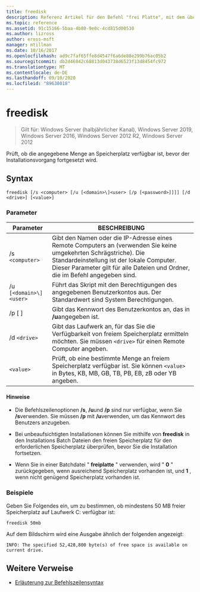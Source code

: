 ```yaml
---
title: freedisk
description: Referenz Artikel für den Befehl "frei Platte", mit dem überprüft wird, ob die angegebene Menge an Speicherplatz verfügbar ist, bevor der Installationsvorgang fortgesetzt wird.
ms.topic: reference
ms.assetid: 91c15166-5baa-4b80-9e0c-4cd815d00530
ms.author: lizross
author: eross-msft
manager: mtillman
ms.date: 10/16/2017
ms.openlocfilehash: ad9c7faf65ffe8d4547f6a6de88e299b76ac05b2
ms.sourcegitcommit: db2d46842c68813d043738d6523f13d8454fc972
ms.translationtype: MT
ms.contentlocale: de-DE
ms.lasthandoff: 09/10/2020
ms.locfileid: "89638018"
---
```

# <a name="freedisk"></a>freedisk

> Gilt für: Windows Server (halbjährlicher Kanal), Windows Server 2019, Windows Server 2016, Windows Server 2012 R2, Windows Server 2012

Prüft, ob die angegebene Menge an Speicherplatz verfügbar ist, bevor der Installationsvorgang fortgesetzt wird.

## <a name="syntax"></a>Syntax

```
freedisk [/s <computer> [/u [<domain>\]<user> [/p [<password>]]]] [/d <drive>] [<value>]
```

### <a name="parameters"></a>Parameter

| Parameter | BESCHREIBUNG |
| --------- | ----------- |
| /s `<computer>` | Gibt den Namen oder die IP-Adresse eines Remote Computers an (verwenden Sie keine umgekehrten Schrägstriche). Die Standardeinstellung ist der lokale Computer. Dieser Parameter gilt für alle Dateien und Ordner, die im Befehl angegeben sind. |
| /u `[<domain>\]<user>` | Führt das Skript mit den Berechtigungen des angegebenen Benutzerkontos aus. Der Standardwert sind System Berechtigungen. |
| /p [ <password> ] | Gibt das Kennwort des Benutzerkontos an, das in **/u**angegeben ist. |
| /d `<drive>` | Gibt das Laufwerk an, für das Sie die Verfügbarkeit von freiem Speicherplatz ermitteln möchten. Sie müssen `<drive>` für einen Remote Computer angeben. |
| `<value>` | Prüft, ob eine bestimmte Menge an freiem Speicherplatz verfügbar ist. Sie können `<value>` in Bytes, KB, MB, GB, TB, PB, EB, zB oder YB angeben. |

#### <a name="remarks"></a>Hinweise

- Die Befehlszeilenoptionen **/s**, **/u**und **/p** sind nur verfügbar, wenn Sie **/s**verwenden. Sie müssen **/p** mit **/u**verwenden, um das Kennwort des Benutzers anzugeben.

- Bei unbeaufsichtigten Installationen können Sie mithilfe von **freedisk** in den Installations Batch Dateien den freien Speicherplatz für den erforderlichen Speicherplatz überprüfen, bevor Sie die Installation fortsetzen.

- Wenn Sie in einer Batchdatei " **freiplatte** " verwenden, wird " **0** " zurückgegeben, wenn ausreichend Speicherplatz vorhanden ist, und **1** , wenn nicht genügend Speicherplatz vorhanden ist.

### <a name="examples"></a>Beispiele

Geben Sie Folgendes ein, um zu bestimmen, ob mindestens 50 MB freier Speicherplatz auf Laufwerk C: verfügbar ist:

```
freedisk 50mb
```

Auf dem Bildschirm wird eine Ausgabe ähnlich der folgenden angezeigt:

```
INFO: The specified 52,428,800 byte(s) of free space is available on current drive.
```

## <a name="additional-references"></a>Weitere Verweise

- [Erläuterung zur Befehlszeilensyntax](command-line-syntax-key.md)
